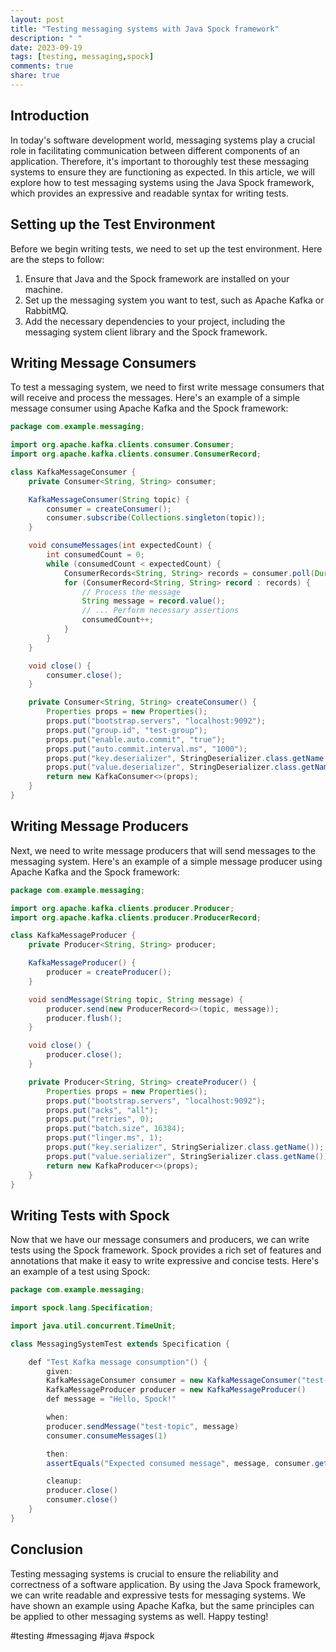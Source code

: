 ```yaml
---
layout: post
title: "Testing messaging systems with Java Spock framework"
description: " "
date: 2023-09-19
tags: [testing, messaging,spock]
comments: true
share: true
---
```


## Introduction

In today's software development world, messaging systems play a crucial role in facilitating communication between different components of an application. Therefore, it's important to thoroughly test these messaging systems to ensure they are functioning as expected. In this article, we will explore how to test messaging systems using the Java Spock framework, which provides an expressive and readable syntax for writing tests.

## Setting up the Test Environment

Before we begin writing tests, we need to set up the test environment. Here are the steps to follow:

1. Ensure that Java and the Spock framework are installed on your machine.
2. Set up the messaging system you want to test, such as Apache Kafka or RabbitMQ.
3. Add the necessary dependencies to your project, including the messaging system client library and the Spock framework.

## Writing Message Consumers

To test a messaging system, we need to first write message consumers that will receive and process the messages. Here's an example of a simple message consumer using Apache Kafka and the Spock framework:

```java
package com.example.messaging;

import org.apache.kafka.clients.consumer.Consumer;
import org.apache.kafka.clients.consumer.ConsumerRecord;

class KafkaMessageConsumer {
    private Consumer<String, String> consumer;

    KafkaMessageConsumer(String topic) {
        consumer = createConsumer();
        consumer.subscribe(Collections.singleton(topic));
    }

    void consumeMessages(int expectedCount) {
        int consumedCount = 0;
        while (consumedCount < expectedCount) {
            ConsumerRecords<String, String> records = consumer.poll(Duration.ofMillis(100));
            for (ConsumerRecord<String, String> record : records) {
                // Process the message
                String message = record.value();
                // ... Perform necessary assertions
                consumedCount++;
            }
        }
    }

    void close() {
        consumer.close();
    }

    private Consumer<String, String> createConsumer() {
        Properties props = new Properties();
        props.put("bootstrap.servers", "localhost:9092");
        props.put("group.id", "test-group");
        props.put("enable.auto.commit", "true");
        props.put("auto.commit.interval.ms", "1000");
        props.put("key.deserializer", StringDeserializer.class.getName());
        props.put("value.deserializer", StringDeserializer.class.getName());
        return new KafkaConsumer<>(props);
    }
}
```

## Writing Message Producers

Next, we need to write message producers that will send messages to the messaging system. Here's an example of a simple message producer using Apache Kafka and the Spock framework:

```java
package com.example.messaging;

import org.apache.kafka.clients.producer.Producer;
import org.apache.kafka.clients.producer.ProducerRecord;

class KafkaMessageProducer {
    private Producer<String, String> producer;

    KafkaMessageProducer() {
        producer = createProducer();
    }

    void sendMessage(String topic, String message) {
        producer.send(new ProducerRecord<>(topic, message));
        producer.flush();
    }

    void close() {
        producer.close();
    }

    private Producer<String, String> createProducer() {
        Properties props = new Properties();
        props.put("bootstrap.servers", "localhost:9092");
        props.put("acks", "all");
        props.put("retries", 0);
        props.put("batch.size", 16384);
        props.put("linger.ms", 1);
        props.put("key.serializer", StringSerializer.class.getName());
        props.put("value.serializer", StringSerializer.class.getName());
        return new KafkaProducer<>(props);
    }
}
```

## Writing Tests with Spock

Now that we have our message consumers and producers, we can write tests using the Spock framework. Spock provides a rich set of features and annotations that make it easy to write expressive and concise tests. Here's an example of a test using Spock:

```java
package com.example.messaging;

import spock.lang.Specification;

import java.util.concurrent.TimeUnit;

class MessagingSystemTest extends Specification {

    def "Test Kafka message consumption"() {
        given:
        KafkaMessageConsumer consumer = new KafkaMessageConsumer("test-topic")
        KafkaMessageProducer producer = new KafkaMessageProducer()
        def message = "Hello, Spock!"

        when:
        producer.sendMessage("test-topic", message)
        consumer.consumeMessages(1)

        then:
        assertEquals("Expected consumed message", message, consumer.getLastConsumedMessage())

        cleanup:
        producer.close()
        consumer.close()
    }
}
```

## Conclusion

Testing messaging systems is crucial to ensure the reliability and correctness of a software application. By using the Java Spock framework, we can write readable and expressive tests for messaging systems. We have shown an example using Apache Kafka, but the same principles can be applied to other messaging systems as well. Happy testing!

\#testing #messaging #java #spock